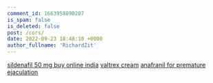 ```yaml
---
comment_id: 1663958890207
is_spam: false
is_deleted: false
post: /cors/
date: 2022-09-23 18:48:10 +0000
author_fullname: 'RichardZit'
---
```


<a href="http://viagra200tab.monster/">sildenafil 50 mg buy online india</a> <a href="http://valacyclovir.cfd/">valtrex cream</a> <a href="http://anafranil.cfd/">anafranil for premature ejaculation</a> 
